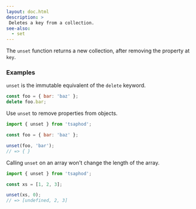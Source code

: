 ```yaml
---
layout: doc.html
description: >
 Deletes a key from a collection.
see-also:
  - set
---
```


The `unset` function returns a new collection, after removing the property at `key`.

### Examples
`unset` is the immutable equivalent of the `delete` keyword.

```js
const foo = { bar: 'baz' };
delete foo.bar;
```

Use `unset` to remove properties from objects.

```js
import { unset } from 'tsaphod';

const foo = { bar: 'baz' };

unset(foo, 'bar');
// => { }
```

Calling `unset` on an array won't change the length of the array.

```js
import { unset } from 'tsaphod';

const xs = [1, 2, 3];

unset(xs, 0);
// => [undefined, 2, 3]
```

